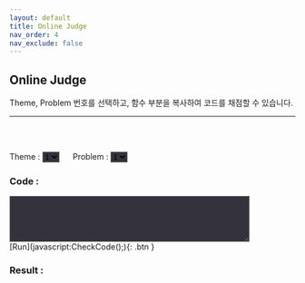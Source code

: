 ```yaml
---
layout: default
title: Online Judge
nav_order: 4
nav_exclude: false
---
```

<head>
    <link rel="stylesheet" href="https://pyscript.net/alpha/pyscript.css" />
    <script defer src="https://pyscript.net/unstable/pyscript.js"></script>
</head>

## Online Judge

Theme, Problem 번호를 선택하고, 함수 부분을 복사하여 코드를 채점할 수 있습니다.         

- - -

<br>
<br>

<script>
    const test_table = [
        /*Themes*/
        [
            /*Problems*/
            /*`Main Function Name`, `Test Code File`*/
            [`test`, `print("test1")`], 
        ],
        [
            [`average`, `https://opencs-ksa.github.io/python/theme2/P1.py`],
            [`slope`, `https://opencs-ksa.github.io/python/theme2/P2.py`]
        ]
    ];

    function SetTheme() {
        var html = "";
        for(var i = 1; i <= test_table.length; i++){
            html += "<option>" + String(i) + "</option>\n";
        }
        document.getElementById("theme").innerHTML = html;
    }

    function SetProblem() {
        var theme = document.getElementById('theme').value - 1;

        html = "";
        for(var i = 1; i <= test_table[theme].length; i++){
            html += "<option>" + String(i) + "</option>\n";
        }
        document.getElementById("problem").innerHTML = html;
    }

    function CheckCode() {
        var theme = document.getElementById('theme').value - 1;
        var problem = document.getElementById('problem').value - 1;
        var check_function = test_table[theme][problem][0];
        var check_code = fetch(test_table[theme][problem][1]).then(response => response.text()).then((data) => {return data;});

        var code = document.getElementById('code').value;
        document.getElementById("out").innerHTML = ``;
        if(code.includes("print")) {
            alert("print 구문을 제외하고 넣으세요.");
        }
        else if (!code.includes(check_function)) {
            alert(check_function + " 함수를 포함하고 있지 않습니다.");
        }
        else {
            console.log(code + "\n\n" + check_code)
            document.getElementById("result").innerHTML = `<py-script output="out">` + code + "\n\n" + check_code + `</py-script>`;
        }
    }
</script>

Theme : 
<select id = 'theme' onclick="SetProblem()" style="background-color:#34333d"><option>1</option></select>
&nbsp;&nbsp;&nbsp;&nbsp;
Problem : 
<select id = 'problem' style="background-color:#34333d"><option>1</option></select>

### Code :
<textarea id='code' name="code" rows="5" cols="50" style="background-color:#34333d"></textarea>
<br>
[Run](javascript:CheckCode();){: .btn }

### Result : 
<div id='result'></div>
<h3 id="out"></h3>

<br>
<br>
<br>

<script>
    SetTheme();
    SetProblem();
</script>